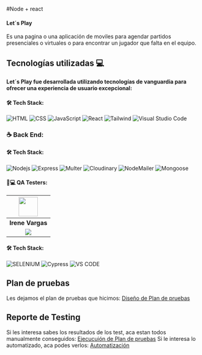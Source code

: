#Node + react

#### **Let´s Play**
Es una pagina o una aplicación de moviles para agendar partidos presenciales o virtuales o para encontrar un jugador que falta en el equipo.

## Tecnologías utilizadas 💻

#### **Let´s Play** fue desarrollada utilizando tecnologías de vanguardia para ofrecer una experiencia de usuario excepcional:



 #### 🛠️ Tech Stack:
 
![HTML](https://img.shields.io/badge/HTML-E34F26?style=for-the-badge&logo=HTML5&logoColor=white) ![CSS](https://img.shields.io/badge/CSS-green?style=for-the-badge&logo=CSS&logoColor=white) ![JavaScript](https://img.shields.io/badge/JS-E34F26?style=for-the-badge&logo=javascripts&logoColor=white) ![React](https://img.shields.io/badge/react-green?style=for-the-badge&logo=react&logoColor=white) ![Tailwind](https://img.shields.io/badge/tailwind-E34F26?style=for-the-badge&logo=tailwind&logoColor=white) ![Visual Studio Code](https://img.shields.io/badge/Visual_Studio_Code-blueviolet?style=for-the-badge&logo=Visual%20studio&logoColor=white) 

### ☕ Back End:



  #### 🛠️ Tech Stack:
 ![Nodejs](https://img.shields.io/badge/Nodejs-6c5187?style=for-the-badge&logo=nodejs&logoColor=white) 
 ![Express](https://img.shields.io/badge/Express-green?style=for-the-badge&logo=express&logoColor=white)
 ![Multer](https://img.shields.io/badge/Multer-6c5187?style=for-the-badge&logo=multer&logoColor=white)
 ![Cloudinary](https://img.shields.io/badge/Cloudinary-green?style=for-the-badge&logo=cloudinary&logoColor=white)
 ![NodeMailer](https://img.shields.io/badge/NodeMailer-6c5187?style=for-the-badge&logo=nodemailer&logoColor=white)
 ![Mongoose](https://img.shields.io/badge/Mongoose-green?style=for-the-badge&logo=mongoose&logoColor=white)
 
  #### 🧑💻 QA Testers:


| <img src="https://www.nicepng.com/png/full/128-1280406_user-icon-png.png" width=50> |
|:---:|
|  **Irene Vargas**|
| <a href="https://www.linkedin.com/in/irene-vargas/"><img src="https://img.shields.io/badge/linkedin%20-%230077B5.svg?&style=for-the-badge&logo=linkedin&logoColor=white"/></a> |

#### 🛠️ Tech Stack:

![SELENIUM](https://img.shields.io/badge/-SELENIUM-blue?style=for-the-badge&logo=selenium&logoColor=white)
![Cypress](https://img.shields.io/badge/-CYPRESS-blue?style=for-the-badge&logo=xray&logoColor=white)
![VS CODE](https://img.shields.io/badge/-VS%20CODE-blueviolet?style=for-the-badge&logo=Visual%20studio&logoColor=white)



## Plan de pruebas
Les dejamos el plan de pruebas que hicimos: [Diseño de Plan de pruebas](https://drive.google.com/file/d/1UrA9jw21BFY8ErlVpJmX54ApW6bMe2ej/view?usp=drive_link)

## Reporte de Testing
Si les interesa sabes los resultados de los test, aca estan todos manualmente conseguidos:  [Ejecucuión de Plan de pruebas](https://drive.google.com/file/d/1QFFWLFXE4obrgVPRYNIWSIra_Sp8on1Q/view?usp=drive_link) Si le interesa lo automatizado, aca podes verlos: [Automatización](https://youtu.be/OUXO849lgRs) 

